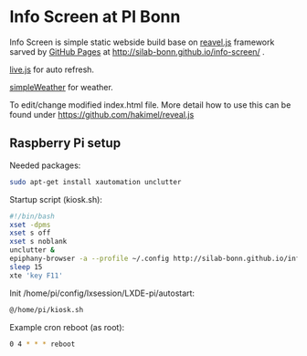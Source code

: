 # Info Screen at PI Bonn

Info Screen is simple static webside build base on [reavel.js](http://lab.hakim.se/reveal-js/) framework sarved by [GitHub Pages](https://pages.github.com/) at http://silab-bonn.github.io/info-screen/ .

[live.js](http://livejs.com/) for auto refresh.

[simpleWeather](http://simpleweatherjs.com) for weather.

To edit/change modified index.html file.
More detail how to use this can be found under https://github.com/hakimel/reveal.js


## Raspberry Pi setup

Needed packages:

```bash
sudo apt-get install xautomation unclutter
```

Startup script (kiosk.sh):

```bash
#!/bin/bash
xset -dpms
xset s off
xset s noblank
unclutter &
epiphany-browser -a --profile ~/.config http://silab-bonn.github.io/info-screen &
sleep 15
xte 'key F11'
```

Init /home/pi/config/lxsession/LXDE-pi/autostart:

```bash
@/home/pi/kiosk.sh
```

Example cron reboot (as root):

```bash
0 4 * * * reboot
```
